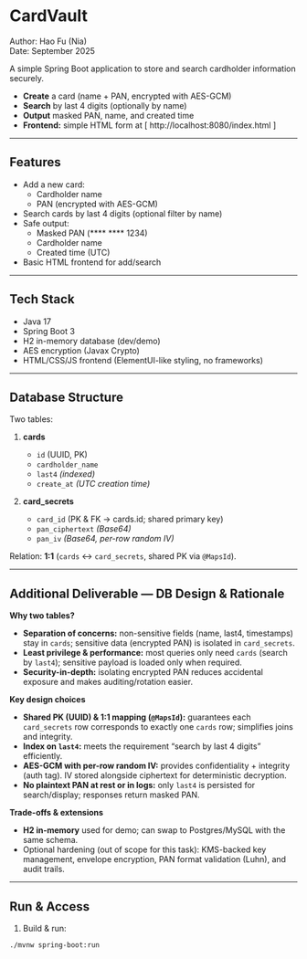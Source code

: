 # CardVault

Author: Hao Fu (Nia)  
Date: September 2025

A simple Spring Boot application to store and search cardholder information securely.
- **Create** a card (name + PAN, encrypted with AES-GCM)
- **Search** by last 4 digits (optionally by name)
- **Output** masked PAN, name, and created time
- **Frontend:** simple HTML form at [ http://localhost:8080/index.html ]
---

## Features
- Add a new card:
   - Cardholder name
   - PAN (encrypted with AES-GCM)
- Search cards by last 4 digits (optional filter by name)
- Safe output:
   - Masked PAN (**** **** 1234)
   - Cardholder name
   - Created time (UTC)
- Basic HTML frontend for add/search

---

## Tech Stack
- Java 17
- Spring Boot 3
- H2 in-memory database (dev/demo)
- AES encryption (Javax Crypto)
- HTML/CSS/JS frontend (ElementUI-like styling, no frameworks)

---

## Database Structure
Two tables:

1) **cards**
   - `id` (UUID, PK)
   - `cardholder_name`
   - `last4` *(indexed)*
   - `create_at` *(UTC creation time)*

2) **card_secrets**
   - `card_id` (PK & FK → cards.id; shared primary key)
   - `pan_ciphertext` *(Base64)*
   - `pan_iv` *(Base64, per-row random IV)*

Relation: **1:1** (`cards` ↔ `card_secrets`, shared PK via `@MapsId`).

---

## Additional Deliverable — DB Design & Rationale
**Why two tables?**
- **Separation of concerns:** non-sensitive fields (name, last4, timestamps) stay in `cards`; sensitive data (encrypted PAN) is isolated in `card_secrets`.
- **Least privilege & performance:** most queries only need `cards` (search by `last4`); sensitive payload is loaded only when required.
- **Security-in-depth:** isolating encrypted PAN reduces accidental exposure and makes auditing/rotation easier.

**Key design choices**
- **Shared PK (UUID) & 1:1 mapping (`@MapsId`):** guarantees each `card_secrets` row corresponds to exactly one `cards` row; simplifies joins and integrity.
- **Index on `last4`:** meets the requirement “search by last 4 digits” efficiently.
- **AES-GCM with per-row random IV:** provides confidentiality + integrity (auth tag). IV stored alongside ciphertext for deterministic decryption.
- **No plaintext PAN at rest or in logs:** only `last4` is persisted for search/display; responses return masked PAN.

**Trade-offs & extensions**
- **H2 in-memory** used for demo; can swap to Postgres/MySQL with the same schema.
- Optional hardening (out of scope for this task): KMS-backed key management, envelope encryption, PAN format validation (Luhn), and audit trails.

---

## Run & Access
1) Build & run:
```bash
./mvnw spring-boot:run

